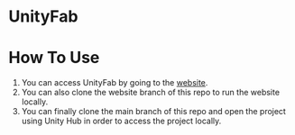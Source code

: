 # UnityFab

# How To Use
1. You can access UnityFab by going to the [website](https://www.yodahe.com/UnityFab/). 
2. You can also clone the website branch of this repo to run the website locally.
3. You can finally clone the main branch of this repo and open the project using Unity Hub in order to access the project locally.
